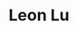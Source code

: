 ---
layout: page
title: Leon Lu
description: CMU undergraduate in Computer Science
img: /assets/img/leon.jpg
importance: 1
category: collab
redirect: https://chaosarium.xyz/
---